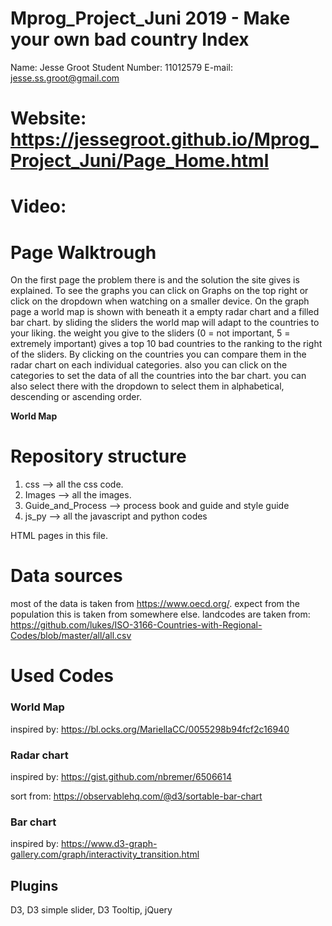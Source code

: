 # Mprog_Project_Juni 2019 - Make your own bad country Index

Name:           Jesse Groot
Student Number: 11012579
E-mail:         jesse.ss.groot@gmail.com

# Website:      https://jessegroot.github.io/Mprog_Project_Juni/Page_Home.html

# Video:        

# Page Walktrough
On the first page the problem there is and the solution the site gives is explained. To see the graphs you can click on Graphs on the top right or click on the dropdown when watching on a smaller device.
On the graph page a world map is shown with beneath it a empty radar chart and a filled bar chart. by sliding the sliders the world map will adapt to the countries to your liking. the weight you give to the sliders (0 = not important, 5 = extremely important) gives a top 10 bad countries to the ranking to the right of the sliders.
By clicking on the countries you can compare them in the radar chart on each individual categories. also you can click on the categories to set the data of all the countries into the bar chart. you can also select there with the dropdown to select them in alphabetical, descending or ascending order.

**World Map**


# Repository structure
1. css                  -->     all the css code.
2. Images               -->     all the images.
3. Guide_and_Process    -->     process book and guide and style guide
4. js_py                -->     all the javascript and python codes

HTML pages in this file.

# Data sources
 most of the data is taken from https://www.oecd.org/.
 expect from the population this is taken from somewhere else.
 landcodes are taken from: https://github.com/lukes/ISO-3166-Countries-with-Regional-Codes/blob/master/all/all.csv


# Used Codes
### World Map
 inspired by: https://bl.ocks.org/MariellaCC/0055298b94fcf2c16940

### Radar chart
 inspired by: https://gist.github.com/nbremer/6506614

sort from: https://observablehq.com/@d3/sortable-bar-chart

### Bar chart
 inspired by: https://www.d3-graph-gallery.com/graph/interactivity_transition.html

## Plugins
D3, D3 simple slider, D3 Tooltip, jQuery
